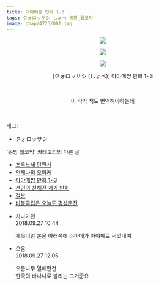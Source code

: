 ```yaml
---
title: 아야메쨩 만화 1~3
tags: クォロッサシ しょぺ 동방_웹코믹
image: ghap/4723/001.jpg
---
```

<div class="article">
<p style="text-align: center; clear: none; float: none;"><img src="{{ site.nasurl }}/ghap/4723/001.jpg"/></p>
<p style="text-align: center; clear: none; float: none;"><img src="{{ site.nasurl }}/ghap/4723/002.jpg"/></p>
<p style="text-align: center; clear: none; float: none;"><img src="{{ site.nasurl }}/ghap/4723/003.jpg"/></p>
<p style="text-align: center; clear: none; float: none;">[クォロッサシ (しょぺ)] 아야메쨩 만화 1~3</p>
<p style="text-align: center; clear: none; float: none;"><br/></p>
<p style="text-align: center; clear: none; float: none;">이 작가 책도 번역해야하는데</p>
<p><br/></p>
</div><div class="tagTrail">
<p>태그: </p>
<ul>
<li>クォロッサシ</li>
</ul>
</div><div class="another">
<p>'동방 웹코믹' 카테고리의 다른 글</p>
<ul>
<li><a href="/2018-09-30-ghap_4731">조우노세 단편선</a></li>
<li><a href="/2018-09-28-ghap_4726">언제나의 오마케</a></li>
<li><a href="/2018-09-26-ghap_4723">아야메쨩 만화 1~3</a></li>
<li><a href="/2018-09-26-ghap_4722">선인의 친해진 계기 만화</a></li>
<li><a href="/2018-09-26-ghap_4721">절분</a></li>
<li><a href="/2018-09-25-ghap_4720">비봉클럽은 오늘도 평상운전</a></li>
</ul>
</div><div class="cb_module cb_fluid">
<div class="cb_wrt cb_profile">
<div class="comment">
<ul>
<li class="cb_thumb_off" id="comment15340495">
<div class="cb_comment_area">
<div class="cb_info_area">
<div class="cb_section">
<span class="cb_nick_name">지나가던</span>
</div>
<div class="cb_section">
<span class="cb_date">2018.09.27 10:44 </span>
</div>
</div>
<div class="cb_dsc_comment">
<p class="cb_dsc">
											제목이랑 본문 아래쪽에 야마메가 아야메로 써있네여
										</p>
</div>
</div></li>
<li class="cb_thumb_off" id="comment15340534">
<div class="cb_comment_area">
<div class="cb_info_area">
<div class="cb_section">
<span class="cb_nick_name">으음</span>
</div>
<div class="cb_section">
<span class="cb_date">2018.09.27 12:05 </span>
</div>
</div>
<div class="cb_dsc_comment">
<p class="cb_dsc">
											으름나무 열매란건<br/>
한국의 바나나로 불리는 그거군요
										</p>
</div>
</div></li>
</ul>
</div>
</div><!-- commentList close -->
</div>